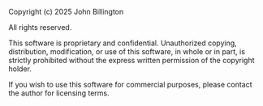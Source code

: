 Copyright (c) 2025 John Billington

All rights reserved.

This software is proprietary and confidential. Unauthorized copying, distribution, modification, or use of this software, in whole or in part, is strictly prohibited without the express written permission of the copyright holder.

If you wish to use this software for commercial purposes, please contact the author for licensing terms.
